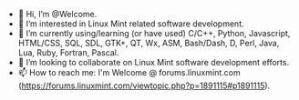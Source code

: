 - 👋 Hi, I’m @Welcome.
- 👀 I’m interested in Linux Mint related software development.
- 🌱 I’m currently using/learning (or have used) C/C++, Python, Javascript, HTML/CSS, SQL, SDL, GTK+, QT, Wx, ASM, Bash/Dash, D, Perl, Java, Lua, Ruby, Fortran, Pascal.
- 💞️ I’m looking to collaborate on Linux Mint software development efforts.
- 📫 How to reach me: I'm Welcome @ forums.linuxmint.com (https://forums.linuxmint.com/viewtopic.php?p=1891115#p1891115).

<!---
Welcome-Leroy/Welcome-Leroy is a ✨ special ✨ repository because its `README.md` (this file) appears on your GitHub profile.
You can click the Preview link to take a look at your changes.
--->
